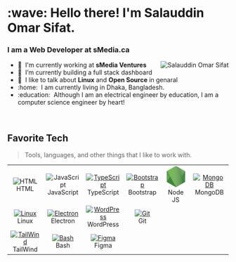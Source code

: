<h1 align="left" id="mahi-title">:wave: Hello there! I'm Salauddin Omar Sifat.</h1>
<h3 align="left">I am a Web Developer at sMedia.ca </h3>

<a href="#mahi-title">
  <img src="https://github-readme-stats.vercel.app/api?username=mahi160&show_icons=true&theme=vue-dark&count_private=true&include_all_commits=true" alt="Salauddin Omar Sifat" align="right" />
</a>

- :office: &nbsp;I'm currently working at **sMedia Ventures**
- :seedling: &nbsp;I’m currently building a full stack dashboard
- :speech_balloon: &nbsp;I like to talk about **Linux** and **Open Source** in genaral
- :home: &nbsp;I am currently living in Dhaka, Bangladesh.
- :education: &nbsp;Although I am an electrical engineer by education, I am a computer science engineer by heart!

<br>

<h2 align="left" id="mahi-tech">Favorite Tech</h2>

> Tools, languages, and other things that I like to work with.

<table align="center">
  <tr>
    <td align="center" width="96">
      <img src="https://clipartart.com/images/html-logo-clipart-6.jpg" width="48" height="48" alt="HTML" />
      <br>HTML
    </td> 
    <td align="center" width="96">
      <img src="https://upload.wikimedia.org/wikipedia/commons/thumb/9/99/Unofficial_JavaScript_logo_2.svg/1024px-Unofficial_JavaScript_logo_2.svg.png" width="48" height="48" alt="JavaScript" />
      <br>JavaScript
    </td> 
    <td align="center" width="96">
      <a href="#mahi-tech">
        <img src="https://upload.wikimedia.org/wikipedia/commons/thumb/4/4c/Typescript_logo_2020.svg/1200px-Typescript_logo_2020.svg.png" width="48" height="48" alt="TypeScript" />
      </a>
      <br>TypeScript
    </td>
    <td align="center" width="96">
      <a href="#mahi-tech">
        <img src="https://cdn.worldvectorlogo.com/logos/bootstrap-4.svg" width="48" height="48" alt="Bootstrap" />
      </a>
      <br>Bootstrap
    </td>
    <td align="center" width="96">
      <a href="#mahi-tech">
        <img src="https://raw.githubusercontent.com/github/explore/80688e429a7d4ef2fca1e82350fe8e3517d3494d/topics/nodejs/nodejs.png" width="48" height="48" alt="Node JS" />
      </a>
      <br>Node JS
    </td>
    <td align="center" width="96"> 
      <a href="#mahi-tech" >
        <img src="https://i.ibb.co/QXHcMvM/58481021cef1014c0b5e494b.png" width="48" height="48" alt="Mongo DB" />
      </a>
      <br>MongoDB
    </td>
  </tr>
  <tr>
    <td align="center" width="96">
      <a href="#mahi-tech" >
        <img src="https://camo.githubusercontent.com/d7574156c7a1844d3c2907bae0e76254cca759290c08e08a6ef2bd7543c8c0ca/68747470733a2f2f692e6962622e636f2f737331374b47302f63376238313133323437666563643833626439623565643562643366333464352d72656d6f766562672d707265766965772e706e67" width="48" height="48" alt="Linux" />
      </a>
      <br>Linux
    </td>
    <td align="center"  width="96">
      <a href="#mahi-tech">
        <img src="https://upload.wikimedia.org/wikipedia/commons/thumb/9/91/Electron_Software_Framework_Logo.svg/1024px-Electron_Software_Framework_Logo.svg.png" width="48" height="48" alt="Electron" />
      </a>
      <br>Electron
    </td>
    <td align="center"  width="96">
      <a href="#mahi-tech">
        <img src="https://upload.wikimedia.org/wikipedia/commons/thumb/9/98/WordPress_blue_logo.svg/480px-WordPress_blue_logo.svg.png" width="48" height="48" alt="WordPress" />
      </a>
      <br>WordPress
    </td>
    <td align="center" width="96">
      <a href="#mahi-tech" >
        <img src="https://upload.wikimedia.org/wikipedia/commons/thumb/3/3f/Git_icon.svg/1200px-Git_icon.svg.png" width="48" height="48" alt="Git" />
      </a>
      <br>Git
    </td>
  </tr>
  <tr>
    <td align="center" width="96">
      <a href="#mahi-tech">
        <img src="https://tailwindcss.com/_next/static/media/tailwindcss-mark.cb8046c163f77190406dfbf4dec89848.svg" width="48" height="48" alt="TailWind" />
      </a>
      <br>TailWind
    </td>
    <td align="center" width="96">
      <a href="#mahi-tech">
        <img src="https://bashlogo.com/img/symbol/png/full_colored_dark.png" width="48" height="48" alt="Bash" />
      </a>
      <br>Bash
    </td>
    <td align="center" width="96">
      <a href="#mahi-tech">
        <img src="https://upload.wikimedia.org/wikipedia/commons/3/33/Figma-logo.svg" width="45" height="45" alt="Figma" />
      </a>
      <br>Figma
    </td> 
  </tr>   
</table>
<!-- links -->

[linkedin]: https://www.linkedin.com/in/mahi "Salauddin Omar Sifat"
